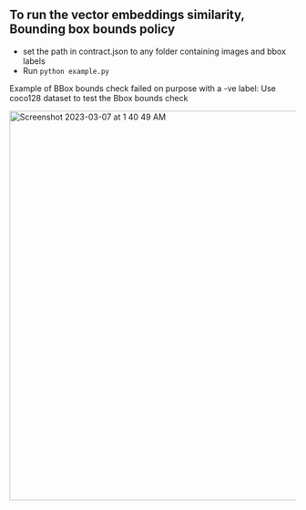 ## To run the vector embeddings similarity, Bounding box bounds policy
* set the path in contract.json to any folder containing images and bbox labels
* Run `python example.py`

Example of BBox bounds check failed on purpose with a -ve label:
Use coco128 dataset to test the Bbox bounds check

<img width="683" alt="Screenshot 2023-03-07 at 1 40 49 AM" src="https://user-images.githubusercontent.com/15766192/223219726-f59055dd-22da-4e38-8474-fc584c58948e.png">
